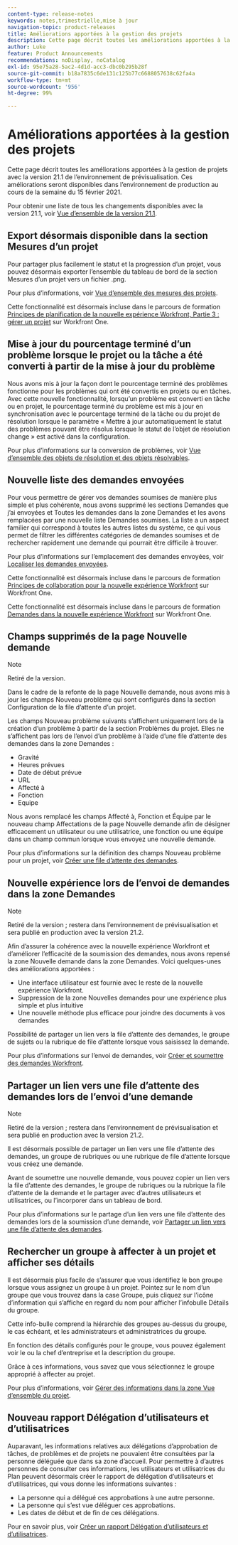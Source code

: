 ```yaml
---
content-type: release-notes
keywords: notes,trimestrielle,mise à jour
navigation-topic: product-releases
title: Améliorations apportées à la gestion des projets
description: Cette page décrit toutes les améliorations apportées à la gestion de projets avec la version 21.1 de l’environnement de prévisualisation. Ces améliorations seront disponibles dans l’environnement de production au cours de la semaine du 15 février 2021.
author: Luke
feature: Product Announcements
recommendations: noDisplay, noCatalog
exl-id: 95e75a28-5ac2-4d1d-acc3-dbc0b295b28f
source-git-commit: b18a7835c6de131c125b77c6688057638c62fa4a
workflow-type: tm+mt
source-wordcount: '956'
ht-degree: 99%

---
```


# Améliorations apportées à la gestion des projets

Cette page décrit toutes les améliorations apportées à la gestion de projets avec la version 21.1 de l’environnement de prévisualisation. Ces améliorations seront disponibles dans l’environnement de production au cours de la semaine du 15 février 2021.

Pour obtenir une liste de tous les changements disponibles avec la version 21.1, voir [Vue d’ensemble de la version 21.1](../../../product-announcements/product-releases/21.1-release-activity/21-1-release-overview.md).

## Export désormais disponible dans la section Mesures d’un projet

Pour partager plus facilement le statut et la progression d’un projet, vous pouvez désormais exporter l’ensemble du tableau de bord de la section Mesures d’un projet vers un fichier .png.

Pour plus d’informations, voir [Vue d’ensemble des mesures des projets](../../../manage-work/projects/manage-projects/project-metrics.md).

Cette fonctionnalité est désormais incluse dans le parcours de formation [Principes de planification de la nouvelle expérience Workfront, Partie 3 : gérer un projet](https://experienceleague.adobe.com/en/docs/workfront-learn/tutorials-workfront/home) sur Workfront One.

## Mise à jour du pourcentage terminé d’un problème lorsque le projet ou la tâche a été converti à partir de la mise à jour du problème

Nous avons mis à jour la façon dont le pourcentage terminé des problèmes fonctionne pour les problèmes qui ont été convertis en projets ou en tâches. Avec cette nouvelle fonctionnalité, lorsqu’un problème est converti en tâche ou en projet, le pourcentage terminé du problème est mis à jour en synchronisation avec le pourcentage terminé de la tâche ou du projet de résolution lorsque le paramètre « Mettre à jour automatiquement le statut des problèmes pouvant être résolus lorsque le statut de l’objet de résolution change » est activé dans la configuration.

Pour plus d’informations sur la conversion de problèmes, voir [Vue d’ensemble des objets de résolution et des objets résolvables](../../../manage-work/issues/convert-issues/resolving-and-resolvable-objects.md).

## Nouvelle liste des demandes envoyées

Pour vous permettre de gérer vos demandes soumises de manière plus simple et plus cohérente, nous avons supprimé les sections Demandes que j’ai envoyées et Toutes les demandes dans la zone Demandes et les avons remplacées par une nouvelle liste Demandes soumises. La liste a un aspect familier qui correspond à toutes les autres listes du système, ce qui vous permet de filtrer les différentes catégories de demandes soumises et de rechercher rapidement une demande qui pourrait être difficile à trouver.

Pour plus d’informations sur l’emplacement des demandes envoyées, voir [Localiser les demandes envoyées](../../../manage-work/requests/create-requests/locate-submitted-requests.md).

Cette fonctionnalité est désormais incluse dans le parcours de formation [Principes de collaboration pour la nouvelle expérience Workfront](https://experienceleague.adobe.com/en/docs/workfront-learn/tutorials-workfront/manage-work/issues-requests/make-a-request) sur Workfront One.

Cette fonctionnalité est désormais incluse dans le parcours de formation [Demandes dans la nouvelle expérience Workfront](https://experienceleague.adobe.com/en/docs/workfront-learn/tutorials-workfront/manage-work/request-queues/understand-request-queues) sur Workfront One.

## Champs supprimés de la page Nouvelle demande

>[!NOTE]
>
>Retiré de la version.

Dans le cadre de la refonte de la page Nouvelle demande, nous avons mis à jour les champs Nouveau problème qui sont configurés dans la section Configuration de la file d’attente d’un projet.

Les champs Nouveau problème suivants s’affichent uniquement lors de la création d’un problème à partir de la section Problèmes du projet. Elles ne s’affichent pas lors de l’envoi d’un problème à l’aide d’une file d’attente des demandes dans la zone Demandes :

* Gravité
* Heures prévues
* Date de début prévue
* URL
* Affecté à
* Fonction
* Equipe

Nous avons remplacé les champs Affecté à, Fonction et Équipe par le nouveau champ Affectations de la page Nouvelle demande afin de désigner efficacement un utilisateur ou une utilisatrice, une fonction ou une équipe dans un champ commun lorsque vous envoyez une nouvelle demande.

Pour plus d’informations sur la définition des champs Nouveau problème pour un projet, voir [Créer une file d’attente des demandes](../../../manage-work/requests/create-and-manage-request-queues/create-request-queue.md).

## Nouvelle expérience lors de l’envoi de demandes dans la zone Demandes

>[!NOTE]
>
>Retiré de la version ; restera dans l’environnement de prévisualisation et sera publié en production avec la version 21.2.

Afin d’assurer la cohérence avec la nouvelle expérience Workfront et d’améliorer l’efficacité de la soumission des demandes, nous avons repensé la zone Nouvelle demande dans la zone Demandes. Voici quelques-unes des améliorations apportées :

* Une interface utilisateur est fournie avec le reste de la nouvelle expérience Workfront.
* Suppression de la zone Nouvelles demandes pour une expérience plus simple et plus intuitive
* Une nouvelle méthode plus efficace pour joindre des documents à vos demandes

Possibilité de partager un lien vers la file d’attente des demandes, le groupe de sujets ou la rubrique de file d’attente lorsque vous saisissez la demande.

Pour plus d’informations sur l’envoi de demandes, voir [Créer et soumettre des demandes Workfront](/help/quicksilver/manage-work/requests/create-requests/create-submit-requests.md).

## Partager un lien vers une file d’attente des demandes lors de l’envoi d’une demande

>[!NOTE]
>
>Retiré de la version ; restera dans l’environnement de prévisualisation et sera publié en production avec la version 21.2.

Il est désormais possible de partager un lien vers une file d’attente des demandes, un groupe de rubriques ou une rubrique de file d’attente lorsque vous créez une demande.

Avant de soumettre une nouvelle demande, vous pouvez copier un lien vers la file d’attente des demandes, le groupe de rubriques ou la rubrique la file d’attente de la demande et le partager avec d’autres utilisateurs et utilisatrices, ou l’incorporer dans un tableau de bord.

Pour plus d’informations sur le partage d’un lien vers une file d’attente des demandes lors de la soumission d’une demande, voir [Partager un lien vers une file d’attente des demandes](../../../manage-work/requests/create-requests/share-link-to-request-queue.md).

## Rechercher un groupe à affecter à un projet et afficher ses détails

Il est désormais plus facile de s’assurer que vous identifiez le bon groupe lorsque vous assignez un groupe à un projet. Pointez sur le nom d’un groupe que vous trouvez dans la case Groupe, puis cliquez sur l’icône d’information qui s’affiche en regard du nom pour afficher l’infobulle Détails du groupe.

Cette info-bulle comprend la hiérarchie des groupes au-dessus du groupe, le cas échéant, et les administrateurs et administratrices du groupe.

En fonction des détails configurés pour le groupe, vous pouvez également voir le ou la chef d’entreprise et la description du groupe.

Grâce à ces informations, vous savez que vous sélectionnez le groupe approprié à affecter au projet.

Pour plus d’informations, voir [Gérer des informations dans la zone Vue d’ensemble du projet](../../../manage-work/projects/manage-projects/understand-project-overview-area.md).

## Nouveau rapport Délégation d’utilisateurs et d’utilisatrices

Auparavant, les informations relatives aux délégations d’approbation de tâches, de problèmes et de projets ne pouvaient être consultées par la personne déléguée que dans sa zone d’accueil. Pour permettre à d’autres personnes de consulter ces informations, les utilisateurs et utilisatrices du Plan peuvent désormais créer le rapport de délégation d’utilisateurs et d’utilisatrices, qui vous donne les informations suivantes :

* La personne qui a délégué ces approbations à une autre personne.
* La personne qui s’est vue déléguer ces approbations.
* Les dates de début et de fin de ces délégations.

Pour en savoir plus, voir [Créer un rapport Délégation d’utilisateurs et d’utilisatrices](../../../reports-and-dashboards/reports/creating-and-managing-reports/create-user-delegation-report.md).
